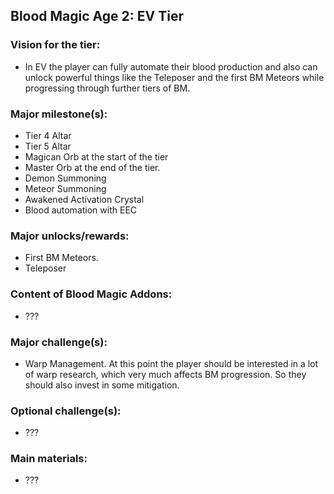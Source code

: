 ## Blood Magic Age 2: EV Tier

### Vision for the tier:
- In EV the player can fully automate their blood production and also can unlock powerful things like the Teleposer and the first BM Meteors while progressing through further tiers of BM.

### Major milestone(s):
- Tier 4 Altar
- Tier 5 Altar
- Magican Orb at the start of the tier
- Master Orb at the end of the tier.
- Demon Summoning
- Meteor Summoning
- Awakened Activation Crystal
- Blood automation with EEC

### Major unlocks/rewards:
- First BM Meteors.
- Teleposer

### Content of Blood Magic Addons:
- ???

### Major challenge(s):
- Warp Management. At this point the player should be interested in a lot of warp research, which very much affects BM progression. So they should also invest in some mitigation.

### Optional challenge(s):
- ???

### Main materials:
- ???

